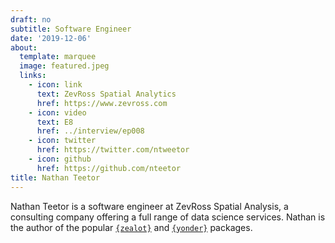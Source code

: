 ```yaml
---
draft: no
subtitle: Software Engineer
date: '2019-12-06'
about:
  template: marquee
  image: featured.jpeg
  links:
    - icon: link
      text: ZevRoss Spatial Analytics
      href: https://www.zevross.com
    - icon: video
      text: E8
      href: ../interview/ep008
    - icon: twitter
      href: https://twitter.com/ntweetor
    - icon: github
      href: https://github.com/nteetor
title: Nathan Teetor
---
```


Nathan Teetor is a software engineer at ZevRoss Spatial Analysis, a consulting company offering a full range of data science services.  Nathan is the author of the popular [`{zealot}`](https://github.com/r-lib/zeallot) and [`{yonder}`](https://nteetor.github.io/yonder/) packages.
